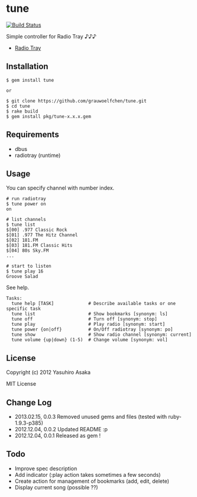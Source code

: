 # tune

[![Build Status](https://secure.travis-ci.org/grauwoelfchen/tune.png)](http://travis-ci.org/grauwoelfchen/tune)

Simple controller for Radio Tray ♪♪♪

* [Radio Tray](http://radiotray.sourceforge.net/)


## Installation

```
$ gem install tune

or

$ git clone https://github.com/grauwoelfchen/tune.git
$ cd tune
$ rake build
$ gem install pkg/tune-x.x.x.gem
```


## Requirements

* dbus
* radiotray (runtime)


## Usage

You can specify channel with number index.

```
# run radiotray
$ tune power on
on

# list channels
$ tune list
$[00] .977 Classic Rock
$[01] .977 The Hitz Channel
$[02] 181.FM
$[03] 181.FM Classic Hits
$[04] 80s Sky.FM
...

# start to listen
$ tune play 16
Groove Salad
```

See help.

```
Tasks:
  tune help [TASK]             # Describe available tasks or one specific task
  tune list                    # Show bookmarks [synonym: ls]
  tune off                     # Turn off [synonym: stop]
  tune play                    # Play radio [synonym: start]
  tune power {on|off}          # On/Off radiotray [synonym: po]
  tune show                    # Show radio channel [synonym: current]
  tune volume {up|down} (1-5)  # Change volume [synonym: vol]
```


## License

Copyright (c) 2012 Yasuhiro Asaka

MIT License


## Change Log

* 2013.02.15, 0.0.3 Removed unused gems and files (tested with ruby-1.9.3-p385)
* 2012.12.04, 0.0.2 Updated README :p
* 2012.12.04, 0.0.1 Released as gem !


## Todo

* Improve spec description
* Add indicator (:play action takes sometimes a few seconds)
* Create action for management of bookmarks (add, edit, delete)
* Display current song (possible ??)

